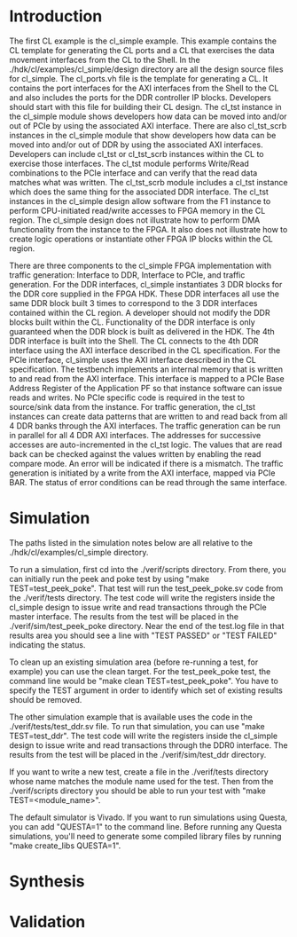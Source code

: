 # Introduction

The first CL example is the cl\_simple example. This example contains the CL template for generating the CL ports and a CL that exercises the data movement interfaces from the CL to the Shell. In the ./hdk/cl/examples/cl\_simple/design directory are all the design source files for cl\_simple. The cl\_ports.vh file is the template for generating a CL. It contains the port interfaces for the AXI interfaces from the Shell to the CL and also includes the ports for the DDR controller IP blocks. Developers should start with this file for building their CL design. The cl\_tst instance in the cl\_simple module shows developers how data can be moved into and/or out of PCIe by using the associated AXI interface. There are also cl\_tst\_scrb instances in the cl\_simple module that show developers how data can be moved into and/or out of DDR by using the associated AXI interfaces. Developers can include cl\_tst or cl\_tst\_scrb instances within the CL to exercise those interfaces. The cl\_tst module performs Write/Read combinations to the PCIe interface and can verify that the read data matches what was written.  The cl\_tst\_scrb module includes a cl\_tst instance which does the same thing for the associated DDR interface. The cl\_tst instances in the cl\_simple design allow software from the F1 instance to perform CPU-initiated read/write accesses to FPGA memory in the CL region. The cl\_simple design does not illustrate how to perform DMA functionality from the instance to the FPGA. It also does not illustrate how to create logic operations or instantiate other FPGA IP blocks within the CL region.

There are three components to the cl\_simple FPGA implementation with traffic generation: Interface to DDR, Interface to PCIe, and traffic generation. For the DDR interfaces, cl\_simple instantiates 3 DDR blocks for the DDR core supplied in the FPGA HDK. These DDR interfaces all use the same DDR block built 3 times to correspond to the 3 DDR interfaces contained within the CL region. A developer should not modify the DDR blocks built within the CL. Functionality of the DDR interface is only guaranteed when the DDR block is built as delivered in the HDK. The 4th DDR interface is built into the Shell. The CL connects to the 4th DDR interface using the AXI interface described in the CL specification. For the PCIe interface, cl\_simple uses the AXI interface described in the CL specification. The testbench implements an internal memory that is written to and read from the AXI interface. This interface is mapped to a PCIe Base Address Register of the Application PF so that instance software can issue reads and writes. No PCIe specific code is required in the test to source/sink data from the instance. For traffic generation, the cl_tst instances can create data patterns that are written to and read back from all 4 DDR banks through the AXI interfaces. The traffic generation can be run in parallel for all 4 DDR AXI interfaces. The addresses for successive accesses are auto-incremented in the cl_tst logic. The values that are read back can be checked against the values written by enabling the read compare mode. An error will be indicated if there is a mismatch. The traffic generation is initiated by a write from the AXI interface, mapped via PCIe BAR. The status of error conditions can be read through the same interface.

# Simulation

The paths listed in the simulation notes below are all relative to the ./hdk/cl/examples/cl_simple directory.

To run a simulation, first cd into the ./verif/scripts directory. From there, you can initially run the peek and poke test by using "make TEST=test_peek_poke". That test will run the test_peek_poke.sv code from the ./verif/tests directory. The test code will write the registers inside the cl\_simple design to issue write and read transactions through the PCIe master interface. The results from the test will be placed in the ./verif/sim/test_peek_poke directory. Near the end of the test.log file in that results area you should see a line with "TEST PASSED" or "TEST FAILED" indicating the status.

To clean up an existing simulation area (before re-running a test, for example) you can use the clean target. For the test_peek_poke test, the command line would be "make clean TEST=test_peek_poke". You have to specify the TEST argument in order to identify which set of existing results should be removed.

The other simulation example that is available uses the code in the ./verif/tests/test_ddr.sv file. To run that simulation, you can use "make TEST=test_ddr". The test code will write the registers inside the cl\_simple design to issue write and read transactions through the DDR0 interface. The results from the test will be placed in the ./verif/sim/test_ddr directory.

If you want to write a new test, create a file in the ./verif/tests directory whose name matches the module name used for the test. Then from the ./verif/scripts directory you should be able to run your test with "make TEST=\<module\_name\>".

The default simulator is Vivado.  If you want to run simulations using Questa, you can add "QUESTA=1" to the command line. Before running any Questa simulations, you'll need to generate some compiled library files by running "make create_libs QUESTA=1".

# Synthesis

# Validation

